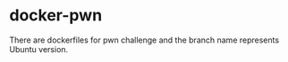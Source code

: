 # docker-pwn

There are dockerfiles for pwn challenge and the branch name represents Ubuntu version.
